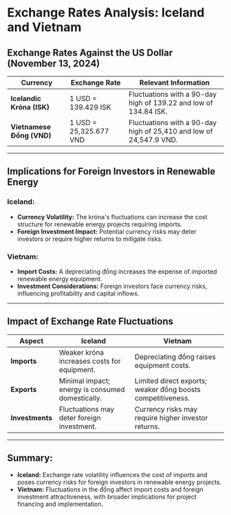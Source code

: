 
# Exchange Rates Analysis: Iceland and Vietnam

## Exchange Rates Against the US Dollar (November 13, 2024)

| Currency           | Exchange Rate          | Relevant Information                                    |
|--------------------|------------------------|--------------------------------------------------------|
| **Icelandic Króna (ISK)** | 1 USD = 139.429 ISK    | Fluctuations with a 90-day high of 139.22 and low of 134.84 ISK. |
| **Vietnamese Đồng (VND)** | 1 USD = 25,325.677 VND | Fluctuations with a 90-day high of 25,410 and low of 24,547.9 VND. |

---

## Implications for Foreign Investors in Renewable Energy

### Iceland:
- **Currency Volatility:** The króna's fluctuations can increase the cost structure for renewable energy projects requiring imports.
- **Foreign Investment Impact:** Potential currency risks may deter investors or require higher returns to mitigate risks.

### Vietnam:
- **Import Costs:** A depreciating đồng increases the expense of imported renewable energy equipment.
- **Investment Considerations:** Foreign investors face currency risks, influencing profitability and capital inflows.

---

## Impact of Exchange Rate Fluctuations

| Aspect         | Iceland                                       | Vietnam                                       |
|----------------|----------------------------------------------|----------------------------------------------|
| **Imports**    | Weaker króna increases costs for equipment.  | Depreciating đồng raises equipment costs.    |
| **Exports**    | Minimal impact; energy is consumed domestically. | Limited direct exports; weaker đồng boosts competitiveness. |
| **Investments**| Fluctuations may deter foreign investment.    | Currency risks may require higher investor returns. |

---

## Summary:
- **Iceland:** Exchange rate volatility influences the cost of imports and poses currency risks for foreign investors in renewable energy projects.
- **Vietnam:** Fluctuations in the đồng affect import costs and foreign investment attractiveness, with broader implications for project financing and implementation.

